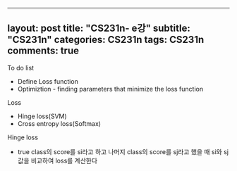 ----
layout: post
title: "CS231n- e강"
subtitle: "CS231n"
categories: CS231n
tags: CS231n
comments: true
----



To do list

- Define Loss function
- Optimiztion - finding parameters that minimize the loss function



Loss

- Hinge loss(SVM)
- Cross entropy loss(Softmax)



Hinge loss

- true class의 score를 si라고 하고 나머지 class의 score를 sj라고 했을 때 si와 sj 값을 비교하여 loss를 계산한다
